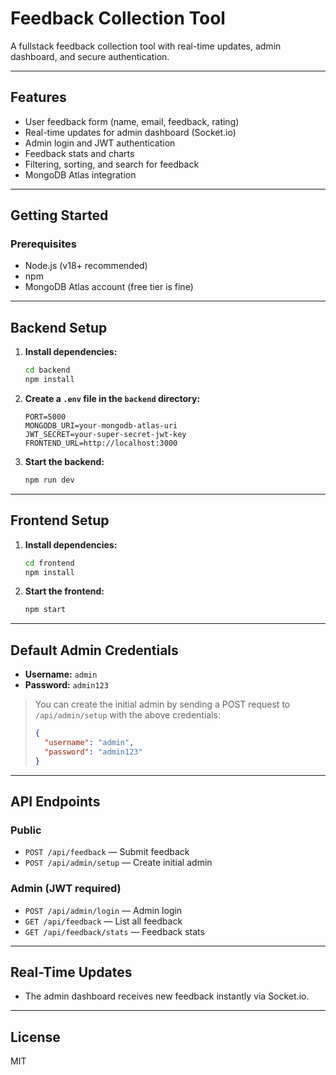 # Feedback Collection Tool

A fullstack feedback collection tool with real-time updates, admin dashboard, and secure authentication.

---

## Features
- User feedback form (name, email, feedback, rating)
- Real-time updates for admin dashboard (Socket.io)
- Admin login and JWT authentication
- Feedback stats and charts
- Filtering, sorting, and search for feedback
- MongoDB Atlas integration

---

## Getting Started

### Prerequisites
- Node.js (v18+ recommended)
- npm
- MongoDB Atlas account (free tier is fine)

---

## Backend Setup

1. **Install dependencies:**
   ```bash
   cd backend
   npm install
   ```
2. **Create a `.env` file in the `backend` directory:**
   ```env
   PORT=5000
   MONGODB_URI=your-mongodb-atlas-uri
   JWT_SECRET=your-super-secret-jwt-key
   FRONTEND_URL=http://localhost:3000
   ```
3. **Start the backend:**
   ```bash
   npm run dev
   ```

---

## Frontend Setup

1. **Install dependencies:**
   ```bash
   cd frontend
   npm install
   ```
2. **Start the frontend:**
   ```bash
   npm start
   ```

---

## Default Admin Credentials

- **Username:** `admin`
- **Password:** `admin123`

> You can create the initial admin by sending a POST request to `/api/admin/setup` with the above credentials:
> ```json
> {
>   "username": "admin",
>   "password": "admin123"
> }
> ```

---



## API Endpoints

### Public
- `POST /api/feedback` — Submit feedback
- `POST /api/admin/setup` — Create initial admin

### Admin (JWT required)
- `POST /api/admin/login` — Admin login
- `GET /api/feedback` — List all feedback
- `GET /api/feedback/stats` — Feedback stats

---

## Real-Time Updates
- The admin dashboard receives new feedback instantly via Socket.io.

---

## License
MIT 